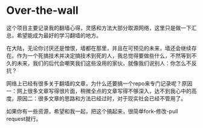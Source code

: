 # Over-the-wall
 这个项目主要记录我的翻墙心得，灵感和方法大部分取源网络，这里只是做一下汇总，希望能成为最好的学习翻墙的地方。
 
 在大陆，无论你讨厌还是憎恨，墙都在那里，并且在可预见的未来，墙还会继续存在。作为一个死搞技术并决定搞技术到死的人，我总觉得要做些什么，不然等到不久的未来，我们的后代会嘲笑我们这些没用的家伙，就像我们说别人：你怎么不反抗？

 网络上已经有很多关于翻墙的文章，为什么还要搞一个repo来专门记录呢？原因一：网上很多文章写得很片面，稍微全点的文章写得不够深入，达不到我心中的高度。原因二：很多文章的思路和方法已经过时，对于现实社会已经不管用了。

 如果你有一些资源，希望和我一起，把这个搞起来，很简单fork-修改-pull request就行。
